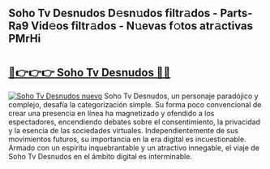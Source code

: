 ## Soho Tv Desnudos D𝚎sn𝚞dos filtr𝚊dos - Parts-Ra9 Vid𝚎os filtr𝚊dos - N𝚞evas f𝚘tos atr𝚊ctivas PMrHi

# <h2><a href="http://mb8ojct.tromn.icu/?c=Soho+Tv+Desnudos">🔗👉👉👉 Soho Tv Desnudos 🔗🔗</a></h2>

[![Soho Tv Desnudos nuevo](https://i.imgur.com/pEAQMta.gif)](http://mb8ojct.tromn.icu/?c=Soho+Tv+Desnudos)
Soho Tv Desnudos, un personaje paradójico y complejo, desafía la categorización simple. Su forma poco convencional de crear una presencia en línea ha magnetizado y ofendido a los espectadores, encendiendo debates sobre el consentimiento, la privacidad y la esencia de las sociedades virtuales. Independientemente de sus movimientos futuros, su importancia en la era digital es incuestionable. Armado con un espíritu inquebrantable y un atractivo innegable, el viaje de Soho Tv Desnudos en el ámbito digital es interminable.
